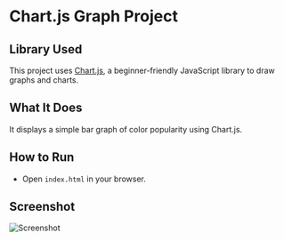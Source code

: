# Chart.js Graph Project

## Library Used
This project uses [Chart.js](https://www.chartjs.org/), a beginner-friendly JavaScript library to draw graphs and charts.

## What It Does
It displays a simple bar graph of color popularity using Chart.js.

## How to Run
- Open `index.html` in your browser.

## Screenshot
![Screenshot](https://drive.google.com/file/d/1VQhW3Gi4jkvh9WvFA8UiDnW7Nk17rQ37/view?usp=sharing)
